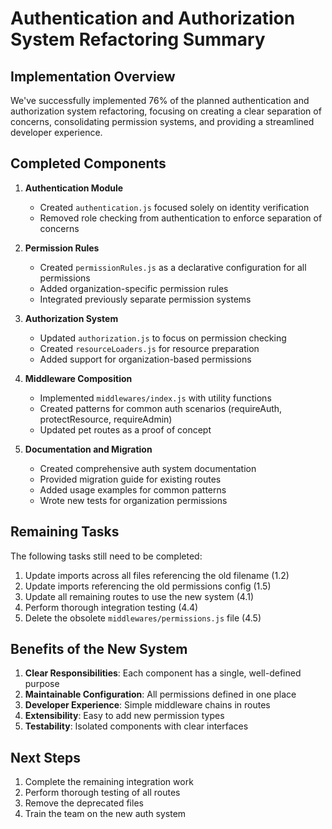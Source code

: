 # Authentication and Authorization System Refactoring Summary

## Implementation Overview

We've successfully implemented 76% of the planned authentication and authorization system refactoring, focusing on creating a clear separation of concerns, consolidating permission systems, and providing a streamlined developer experience.

## Completed Components

1. **Authentication Module**
   - Created `authentication.js` focused solely on identity verification
   - Removed role checking from authentication to enforce separation of concerns

2. **Permission Rules**
   - Created `permissionRules.js` as a declarative configuration for all permissions
   - Added organization-specific permission rules
   - Integrated previously separate permission systems

3. **Authorization System**
   - Updated `authorization.js` to focus on permission checking
   - Created `resourceLoaders.js` for resource preparation
   - Added support for organization-based permissions

4. **Middleware Composition**
   - Implemented `middlewares/index.js` with utility functions
   - Created patterns for common auth scenarios (requireAuth, protectResource, requireAdmin)
   - Updated pet routes as a proof of concept

5. **Documentation and Migration**
   - Created comprehensive auth system documentation
   - Provided migration guide for existing routes
   - Added usage examples for common patterns
   - Wrote new tests for organization permissions

## Remaining Tasks

The following tasks still need to be completed:

1. Update imports across all files referencing the old filename (1.2)
2. Update imports referencing the old permissions config (1.5)
3. Update all remaining routes to use the new system (4.1)
4. Perform thorough integration testing (4.4)
5. Delete the obsolete `middlewares/permissions.js` file (4.5)

## Benefits of the New System

1. **Clear Responsibilities**: Each component has a single, well-defined purpose
2. **Maintainable Configuration**: All permissions defined in one place
3. **Developer Experience**: Simple middleware chains in routes
4. **Extensibility**: Easy to add new permission types
5. **Testability**: Isolated components with clear interfaces

## Next Steps

1. Complete the remaining integration work
2. Perform thorough testing of all routes
3. Remove the deprecated files
4. Train the team on the new auth system 